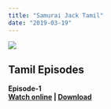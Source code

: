 ```yaml
---
title: "Samurai Jack Tamil"
date: "2019-03-19"
---
```


[![](https://2.bp.blogspot.com/-eT8Q3A_-ud4/XJCxyTkTbcI/AAAAAAAAAEQ/djxiY8vIHsEm1oaazhnWwxcJW2DtSJPPgCLcBGAs/s1600/268x0w-1.jpg)](https://2.bp.blogspot.com/-eT8Q3A_-ud4/XJCxyTkTbcI/AAAAAAAAAEQ/djxiY8vIHsEm1oaazhnWwxcJW2DtSJPPgCLcBGAs/s1600/268x0w-1.jpg)

## Tamil Episodes

**Episode-1**  
**[Watch online](http://ay.gy/18684261/_eaHR0cHM6Ly9kcml2ZS5nb29nbGUuY29tL2ZpbGUvZC8xcVNkb3BSV3V1ODg4c3FncTN2eFhrZE9uYU9oQU5fQzEvdmlldw==) | [Download](http://ay.gy/18684261/_eaHR0cHM6Ly9kcml2ZS5nb29nbGUuY29tL3VjP2lkPTFxU2RvcFJXdXU4ODhzcWdxM3Z4WGtkT25hT2hBTl9DMSZleHBvcnQ9ZG93bmxvYWQ=)**
